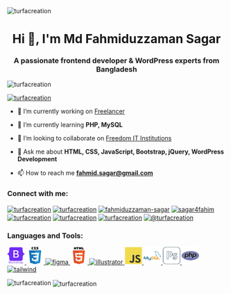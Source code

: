 <img src="https://media.licdn.com/dms/image/v2/D5616AQEde8pqxJyZEw/profile-displaybackgroundimage-shrink_350_1400/profile-displaybackgroundimage-shrink_350_1400/0/1684772390248?e=1745452800&v=beta&t=2mYr2SR1L9bu0_pXxWDwcBI_GsTMVZeMczws2KSlY_8" alt="turfacreation"/>
<h1 align="center">Hi 👋, I'm Md Fahmiduzzaman Sagar</h1>
<h3 align="center">A passionate frontend developer & WordPress experts from Bangladesh</h3>

<p align="left"> <img src="https://komarev.com/ghpvc/?username=turfacreation&label=Profile%20views&color=0e75b6&style=flat" alt="turfacreation" /> </p>

<p align="left"> <a href="https://github.com/ryo-ma/github-profile-trophy"><img src="https://github-profile-trophy.vercel.app/?username=turfacreation" alt="turfacreation" /></a> </p>

- 🔭 I’m currently working on [Freelancer](https://www.freelancer.com/u/fahmiduzzaman1)

- 🌱 I’m currently learning **PHP, MySQL**

- 👯 I’m looking to collaborate on [Freedom IT Institutions](https://freedomitinstitutions.com/)

- 💬 Ask me about **HTML, CSS, JavaScript, Bootstrap, jQuery, WordPress Development**

- 📫 How to reach me **fahmid.sagar@gmail.com**

<h3 align="left">Connect with me:</h3>
<p align="left">
<a href="https://twitter.com/turfacreation" target="blank"><img align="center" src="https://raw.githubusercontent.com/rahuldkjain/github-profile-readme-generator/master/src/images/icons/Social/twitter.svg" alt="turfacreation" height="30" width="40" /></a>
<a href="https://linkedin.com/in/turfacreation" target="blank"><img align="center" src="https://raw.githubusercontent.com/rahuldkjain/github-profile-readme-generator/master/src/images/icons/Social/linked-in-alt.svg" alt="turfacreation" height="30" width="40" /></a>
<a href="https://stackoverflow.com/users/fahmiduzzaman-sagar" target="blank"><img align="center" src="https://raw.githubusercontent.com/rahuldkjain/github-profile-readme-generator/master/src/images/icons/Social/stack-overflow.svg" alt="fahmiduzzaman-sagar" height="30" width="40" /></a>
<a href="https://fb.com/sagar4fahim" target="blank"><img align="center" src="https://raw.githubusercontent.com/rahuldkjain/github-profile-readme-generator/master/src/images/icons/Social/facebook.svg" alt="sagar4fahim" height="30" width="40" /></a>
<a href="https://instagram.com/turfacreation" target="blank"><img align="center" src="https://raw.githubusercontent.com/rahuldkjain/github-profile-readme-generator/master/src/images/icons/Social/instagram.svg" alt="turfacreation" height="30" width="40" /></a>
<a href="https://dribbble.com/turfacreation" target="blank"><img align="center" src="https://raw.githubusercontent.com/rahuldkjain/github-profile-readme-generator/master/src/images/icons/Social/dribbble.svg" alt="turfacreation" height="30" width="40" /></a>
<a href="https://www.behance.net/turfacreation" target="blank"><img align="center" src="https://raw.githubusercontent.com/rahuldkjain/github-profile-readme-generator/master/src/images/icons/Social/behance.svg" alt="turfacreation" height="30" width="40" /></a>
<a href="https://www.youtube.com/c/@turfacreation" target="blank"><img align="center" src="https://raw.githubusercontent.com/rahuldkjain/github-profile-readme-generator/master/src/images/icons/Social/youtube.svg" alt="@turfacreation" height="30" width="40" /></a>
</p>

<h3 align="left">Languages and Tools:</h3>
<p align="left"> <a href="https://getbootstrap.com" target="_blank" rel="noreferrer"> <img src="https://raw.githubusercontent.com/devicons/devicon/master/icons/bootstrap/bootstrap-plain-wordmark.svg" alt="bootstrap" width="40" height="40"/> </a> <a href="https://www.w3schools.com/css/" target="_blank" rel="noreferrer"> <img src="https://raw.githubusercontent.com/devicons/devicon/master/icons/css3/css3-original-wordmark.svg" alt="css3" width="40" height="40"/> </a> <a href="https://www.figma.com/" target="_blank" rel="noreferrer"> <img src="https://www.vectorlogo.zone/logos/figma/figma-icon.svg" alt="figma" width="40" height="40"/> </a> <a href="https://www.w3.org/html/" target="_blank" rel="noreferrer"> <img src="https://raw.githubusercontent.com/devicons/devicon/master/icons/html5/html5-original-wordmark.svg" alt="html5" width="40" height="40"/> </a> <a href="https://www.adobe.com/in/products/illustrator.html" target="_blank" rel="noreferrer"> <img src="https://www.vectorlogo.zone/logos/adobe_illustrator/adobe_illustrator-icon.svg" alt="illustrator" width="40" height="40"/> </a> <a href="https://developer.mozilla.org/en-US/docs/Web/JavaScript" target="_blank" rel="noreferrer"> <img src="https://raw.githubusercontent.com/devicons/devicon/master/icons/javascript/javascript-original.svg" alt="javascript" width="40" height="40"/> </a> <a href="https://www.mysql.com/" target="_blank" rel="noreferrer"> <img src="https://raw.githubusercontent.com/devicons/devicon/master/icons/mysql/mysql-original-wordmark.svg" alt="mysql" width="40" height="40"/> </a> <a href="https://www.photoshop.com/en" target="_blank" rel="noreferrer"> <img src="https://raw.githubusercontent.com/devicons/devicon/master/icons/photoshop/photoshop-line.svg" alt="photoshop" width="40" height="40"/> </a> <a href="https://www.php.net" target="_blank" rel="noreferrer"> <img src="https://raw.githubusercontent.com/devicons/devicon/master/icons/php/php-original.svg" alt="php" width="40" height="40"/> </a> <a href="https://tailwindcss.com/" target="_blank" rel="noreferrer"> <img src="https://www.vectorlogo.zone/logos/tailwindcss/tailwindcss-icon.svg" alt="tailwind" width="40" height="40"/> </a> </p>

<p><img align="left" src="https://github-readme-stats.vercel.app/api/top-langs?username=turfacreation&show_icons=true&locale=en&layout=compact" alt="turfacreation" /></p>

<p>&nbsp;<img align="center" src="https://github-readme-stats.vercel.app/api?username=turfacreation&show_icons=true&locale=en" alt="turfacreation" /></p>
